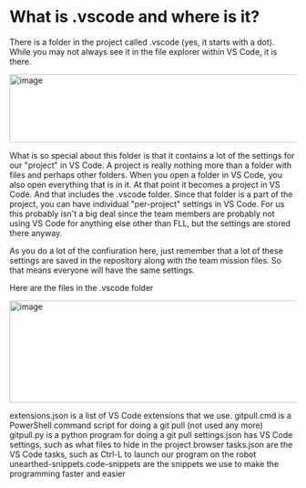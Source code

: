 # What is .vscode and where is it?

There is a folder in the project called .vscode (yes, it starts with a dot). While you may not always see it in the file explorer within VS Code, it is there.

<img width="574" height="120" alt="image" src="https://github.com/user-attachments/assets/798b40a8-9546-4a60-a967-3c6a0a3b37cc" />

What is so special about this folder is that it contains a lot of the settings for our "project" in VS Code. A project is really nothing more than a folder with files and perhaps other folders. When you open a folder in VS Code, you also open everything that is in it. At that point it becomes a project in VS Code. And that includes the .vscode folder. Since that folder is a part of the project, you can have individual "per-project" settings in VS Code. For us this probably isn't a big deal since the team members are probably not using VS Code for anything else other than FLL, but the settings are stored there anyway.

As you do a lot of the confiuration here, just remember that a lot of these settings are saved in the repository along with the team mission files. So that means everyone will have the same settings.

Here are the files in the .vscode folder

<img width="662" height="179" alt="image" src="https://github.com/user-attachments/assets/691fe4c6-e133-4aa4-8933-5887694ca2b6" />

extensions.json is a list of VS Code extensions that we use.
gitpull.cmd is a PowerShell command script for doing a git pull (not used any more)
gitpull.py is a python program for doing a git pull
settings.json has VS Code settings, such as what files to hide in the project browser
tasks.json are the VS Code tasks, such as Ctrl-L to launch our program on the robot
unearthed-snippets.code-snippets are the snippets we use to make the programming faster and easier
